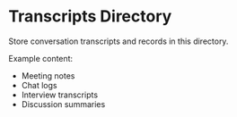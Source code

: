 # Transcripts Directory

Store conversation transcripts and records in this directory.

Example content:
- Meeting notes
- Chat logs
- Interview transcripts
- Discussion summaries